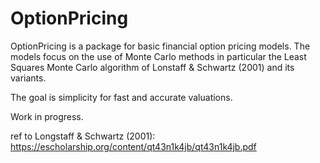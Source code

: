 # OptionPricing

OptionPricing is a package for basic financial option pricing models. The models
focus on the use of Monte Carlo methods in particular the Least Squares Monte Carlo algorithm of Lonstaff & Schwartz (2001) and its variants. 

The goal is simplicity for fast and accurate valuations.

Work in progress. 

ref to Longstaff & Schwartz (2001): https://escholarship.org/content/qt43n1k4jb/qt43n1k4jb.pdf
